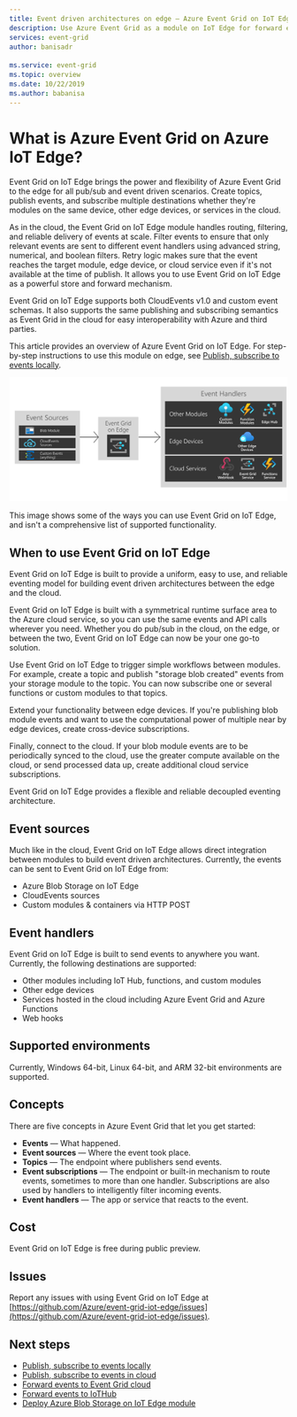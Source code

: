 ```yaml
---
title: Event driven architectures on edge — Azure Event Grid on IoT Edge
description: Use Azure Event Grid as a module on IoT Edge for forward events between modules, edge devices, and the cloud.
services: event-grid
author: banisadr

ms.service: event-grid
ms.topic: overview
ms.date: 10/22/2019
ms.author: babanisa
---
```


# What is Azure Event Grid on Azure IoT Edge?
Event Grid on IoT Edge brings the power and flexibility of Azure Event Grid to the edge for all pub/sub and event driven scenarios. Create topics, publish events, and subscribe multiple destinations whether they're modules on the same device, other edge devices, or services in the cloud.

As in the cloud, the Event Grid on IoT Edge module handles routing, filtering, and reliable delivery of events at scale. Filter events to ensure that only relevant events are sent to different event handlers using advanced string, numerical, and boolean filters. Retry logic makes sure that the event reaches the target module, edge device, or cloud service even if it's not available at the time of publish. It allows you to use Event Grid on IoT Edge as a powerful store and forward mechanism.

Event Grid on IoT Edge supports both CloudEvents v1.0 and custom event schemas. It also supports the same publishing and subscribing semantics as Event Grid in the cloud for easy interoperability with Azure and third parties.

This article provides an overview of Azure Event Grid on IoT Edge. For step-by-step instructions to use this module on edge, see [Publish, subscribe to events locally](pub-sub-events-webhook-local.md). 

![Event Grid on IoT Edge model of sources and handlers](../media/edge-overview/functional-model.png)

This image shows some of the ways you can use Event Grid on IoT Edge, and isn't a comprehensive list of supported functionality.

## When to use Event Grid on IoT Edge

Event Grid on IoT Edge is built to provide a uniform, easy to use, and reliable eventing model for building event driven architectures between the edge and the cloud.

Event Grid on IoT Edge is built with a symmetrical runtime surface area to the Azure cloud service, so you can use the same events and API calls wherever you need. Whether you do pub/sub in the cloud, on the edge, or between the two, Event Grid on IoT Edge can now be your one go-to solution.

Use Event Grid on IoT Edge to trigger simple workflows between modules. For example, create a topic and publish "storage blob created" events from your storage module to the topic. You can now subscribe one or several functions or custom modules to that topics.

Extend your functionality between edge devices. If you're publishing blob module events and want to use the computational power of multiple near by edge devices, create cross-device subscriptions.

Finally, connect to the cloud. If your blob module events are to be periodically synced to the cloud, use the greater compute available on the cloud, or send processed data up, create additional cloud service subscriptions.

Event Grid on IoT Edge provides a flexible and reliable decoupled eventing architecture.

## Event sources

Much like in the cloud, Event Grid on IoT Edge allows direct integration between modules to build event driven architectures. Currently, the events can be sent to Event Grid on IoT Edge from:

* Azure Blob Storage on IoT Edge
* CloudEvents sources
* Custom modules & containers via HTTP POST

## Event handlers

Event Grid on IoT Edge is built to send events to anywhere you want. Currently, the following destinations are supported:

* Other modules including IoT Hub, functions, and custom modules
* Other edge devices
* Services hosted in the cloud including Azure Event Grid and Azure Functions
* Web hooks

## Supported environments
Currently, Windows 64-bit, Linux 64-bit, and ARM 32-bit environments are supported.

## Concepts

There are five concepts in Azure Event Grid that let you get started:

* **Events** — What happened.
* **Event sources** — Where the event took place.
* **Topics** — The endpoint where publishers send events.
* **Event subscriptions** — The endpoint or built-in mechanism to route events, sometimes to more than one handler. Subscriptions are also used by handlers to intelligently filter incoming events.
* **Event handlers** — The app or service that reacts to the event.

## Cost

Event Grid on IoT Edge is free during public preview.

## Issues
Report any issues with using Event Grid on IoT Edge at [https://github.com/Azure/event-grid-iot-edge/issues](https://github.com/Azure/event-grid-iot-edge/issues).

## Next steps

* [Publish, subscribe to events locally](pub-sub-events-webhook-local.md)
* [Publish, subscribe to events in cloud](pub-sub-events-webhook-cloud.md)
* [Forward events to Event Grid cloud](forward-events-event-grid-cloud.md)
* [Forward events to IoTHub](forward-events-iothub.md)
* [Deploy Azure Blob Storage on IoT Edge module](deploy-blob-storage-module-portal.md)